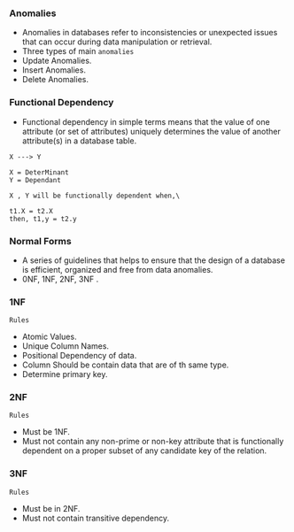### Anomalies

- Anomalies in databases refer to inconsistencies or unexpected issues that can occur during data manipulation or retrieval.
- Three types of main `anomalies`
- Update Anomalies.
- Insert Anomalies.
- Delete Anomalies.

### Functional Dependency

- Functional dependency in simple terms means that the value of one attribute (or set of attributes) uniquely determines the value of another attribute(s) in a database table.

```
X ---> Y

X = DeterMinant
Y = Dependant

X , Y will be functionally dependent when,\

t1.X = t2.X
then, t1,y = t2.y
```

### Normal Forms

- A series of guidelines that helps to ensure that the design of a database is efficient, organized and free from data anomalies.
- 0NF, 1NF, 2NF, 3NF .

### 1NF

`Rules`

- Atomic Values.
- Unique Column Names.
- Positional Dependency of data.
- Column Should be contain data that are of th same type.
- Determine primary key.

### 2NF

`Rules`

- Must be 1NF.
- Must not contain any non-prime or non-key attribute that is functionally dependent on a proper subset of any candidate key of the relation.

### 3NF

`Rules`

- Must be in 2NF.
- Must not contain transitive dependency.

<!-- git push -->
